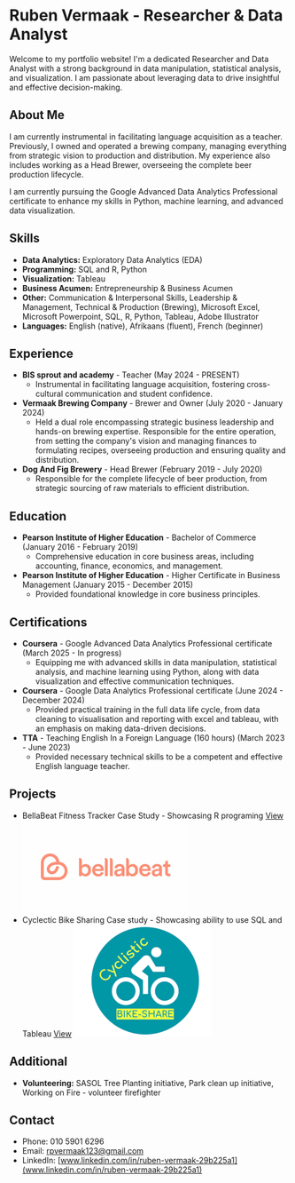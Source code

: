 # Ruben Vermaak - Researcher & Data Analyst

Welcome to my portfolio website! I'm a dedicated Researcher and Data Analyst with a strong background in data manipulation, statistical analysis, and visualization. I am passionate about leveraging data to drive insightful and effective decision-making.

## About Me

I am currently instrumental in facilitating language acquisition as a teacher. Previously, I owned and operated a brewing company, managing everything from strategic vision to production and distribution. My experience also includes working as a Head Brewer, overseeing the complete beer production lifecycle.

I am currently pursuing the Google Advanced Data Analytics Professional certificate to enhance my skills in Python, machine learning, and advanced data visualization.

## Skills

* **Data Analytics:** Exploratory Data Analytics (EDA)
* **Programming:** SQL and R, Python
* **Visualization:** Tableau
* **Business Acumen:** Entrepreneurship & Business Acumen
* **Other:** Communication & Interpersonal Skills, Leadership & Management, Technical & Production (Brewing), Microsoft Excel, Microsoft Powerpoint, SQL, R, Python, Tableau, Adobe Illustrator
* **Languages:** English (native), Afrikaans (fluent), French (beginner)

## Experience

* **BIS sprout and academy** - Teacher (May 2024 - PRESENT)
    * Instrumental in facilitating language acquisition, fostering cross-cultural communication and student confidence.
* **Vermaak Brewing Company** - Brewer and Owner (July 2020 - January 2024)
    * Held a dual role encompassing strategic business leadership and hands-on brewing expertise. Responsible for the entire operation, from setting the company's vision and managing finances to formulating recipes, overseeing production and ensuring quality and distribution.
* **Dog And Fig Brewery** - Head Brewer (February 2019 - July 2020)
    * Responsible for the complete lifecycle of beer production, from strategic sourcing of raw materials to efficient distribution.

## Education

* **Pearson Institute of Higher Education** - Bachelor of Commerce (January 2016 - February 2019)
    * Comprehensive education in core business areas, including accounting, finance, economics, and management.
* **Pearson Institute of Higher Education** - Higher Certificate in Business Management (January 2015 - December 2015)
    * Provided foundational knowledge in core business principles.

## Certifications

* **Coursera** - Google Advanced Data Analytics Professional certificate (March 2025 - In progress)
    * Equipping me with advanced skills in data manipulation, statistical analysis, and machine learning using Python, along with data visualization and effective communication techniques.
* **Coursera** - Google Data Analytics Professional certificate (June 2024 - December 2024)
    * Provided practical training in the full data life cycle, from data cleaning to visualisation and reporting with excel and tableau, with an emphasis on making data-driven decisions.
* **TTA** - Teaching English In a Foreign Language (160 hours) (March 2023 - June 2023)
    * Provided necessary technical skills to be a competent and effective English language teacher.

## Projects

* BellaBeat Fitness Tracker Case Study - Showcasing R programing [View](https://github.com/Rpvermaak/BellaBeat-Case_Study/blob/main/Bellabeat_Case_Study.ipynb)
![Alt text](assets/img/bellabeat.png)
* Cyclectic Bike Sharing Case study - Showcasing ability to use SQL and Tableau [View](https://github.com/Rpvermaak/bike-share-project/blob/main/Bike_Share_Project.ipynb)
![Alt text](assets/img/cyclistic.png)
## Additional

* **Volunteering:** SASOL Tree Planting initiative, Park clean up initiative, Working on Fire - volunteer firefighter

## Contact

* Phone: 010 5901 6296
* Email: rpvermaak123@gmail.com
* LinkedIn: [www.linkedin.com/in/ruben-vermaak-29b225a1](www.linkedin.com/in/ruben-vermaak-29b225a1)
